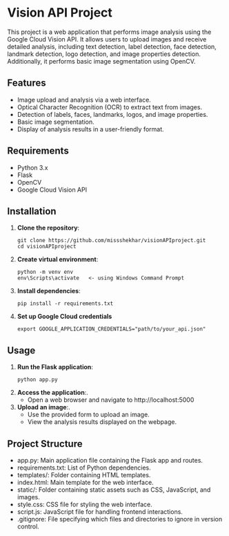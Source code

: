 # Vision API Project

This project is a web application that performs image analysis using the Google Cloud Vision API. It allows users to upload images and receive detailed analysis, including text detection, label detection, face detection, landmark detection, logo detection, and image properties detection. Additionally, it performs basic image segmentation using OpenCV.

## Features

- Image upload and analysis via a web interface.
- Optical Character Recognition (OCR) to extract text from images.
- Detection of labels, faces, landmarks, logos, and image properties.
- Basic image segmentation.
- Display of analysis results in a user-friendly format.

## Requirements

- Python 3.x
- Flask
- OpenCV
- Google Cloud Vision API

## Installation

1. **Clone the repository**:
   ```
   git clone https://github.com/missshekhar/visionAPIproject.git
   cd visionAPIproject
   ```
2. **Create virtual environment**:
   ```
   python -m venv env
   env\Scripts\activate   <- using Windows Command Prompt
   ```
3. **Install dependencies**:
   ```
   pip install -r requirements.txt
   ```
4. **Set up Google Cloud credentials**
   ```
   export GOOGLE_APPLICATION_CREDENTIALS="path/to/your_api.json"
   ```
   
## Usage

1. **Run the Flask application**:
   ```
   python app.py
   ```
2. **Access the application**:.
   - Open a web browser and navigate to http://localhost:5000
3. **Upload an image**:.
   - Use the provided form to upload an image.
   - View the analysis results displayed on the webpage.

## Project Structure

- app.py: Main application file containing the Flask app and routes.
- requirements.txt: List of Python dependencies.
- templates/: Folder containing HTML templates.
- index.html: Main template for the web interface.
- static/: Folder containing static assets such as CSS, JavaScript, and images.
- style.css: CSS file for styling the web interface.
- script.js: JavaScript file for handling frontend interactions.
- .gitignore: File specifying which files and directories to ignore in version control.
